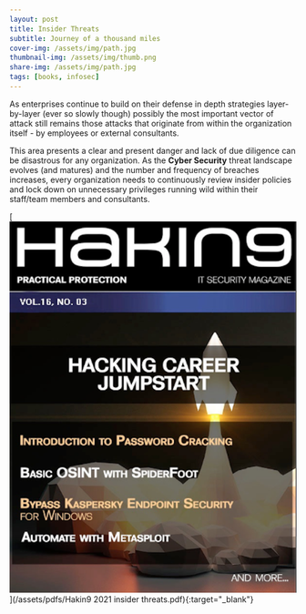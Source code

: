 ```yaml
---
layout: post
title: Insider Threats
subtitle: Journey of a thousand miles
cover-img: /assets/img/path.jpg
thumbnail-img: /assets/img/thumb.png
share-img: /assets/img/path.jpg
tags: [books, infosec]
---
```


As enterprises continue to build on their defense in depth strategies layer-by-layer (ever so slowly though) possibly the most important vector of attack still remains those attacks that originate from within the organization itself - by employees or external consultants.

This area presents a clear and present danger and lack of due diligence can be disastrous for any organization. As the **Cyber Security** threat landscape evolves (and matures) and the number and frequency of breaches increases, every organization needs to continuously review insider policies and lock down on unnecessary privileges running wild within their staff/team members and consultants.

[![Insider Threats](/assets/img/Hakin9-2021-insider-threats-cover.png)](/assets/pdfs/Hakin9 2021 insider threats.pdf){:target="_blank"}

